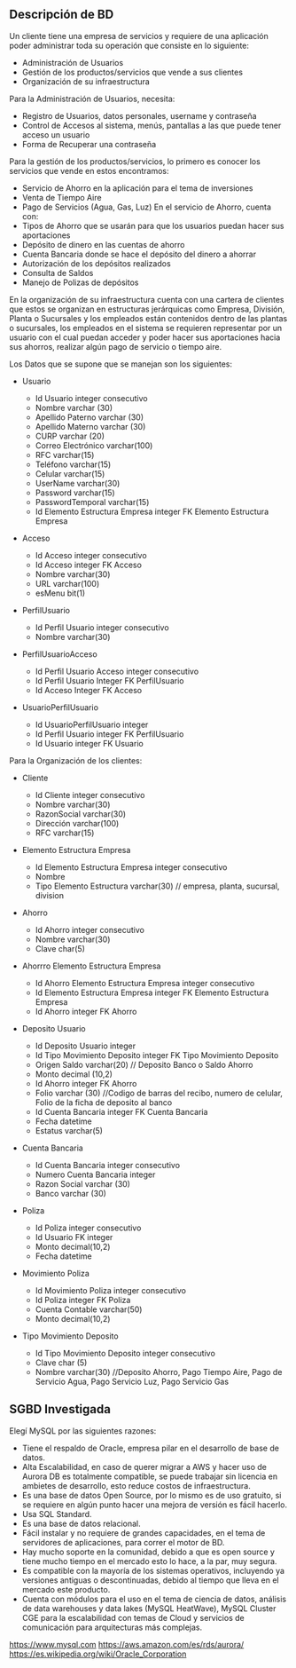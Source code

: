 ## Descripción de BD
Un cliente tiene una empresa de servicios y requiere de una aplicación poder administrar toda su operación que consiste en lo siguiente:
* Administración de Usuarios
* Gestión de los productos/servicios que vende a sus clientes
* Organización de su infraestructura

Para la Administración de Usuarios, necesita:
* Registro de Usuarios, datos personales, username y contraseña
* Control de Accesos al sistema, menús, pantallas a las que puede tener acceso un usuario
* Forma de Recuperar una contraseña

Para la gestión de los productos/servicios, lo primero es conocer los servicios que vende en estos encontramos:
- Servicio de Ahorro en la aplicación para el tema de inversiones
- Venta de Tiempo Aire
- Pago de Servicios (Agua, Gas, Luz)
En el servicio de Ahorro, cuenta con:
- Tipos de Ahorro que se usarán para que los usuarios puedan hacer sus aportaciones
- Depósito de dinero en las cuentas de ahorro
- Cuenta Bancaria donde se hace el depósito del dinero a ahorrar
- Autorización de los depósitos realizados
- Consulta de Saldos
- Manejo de Polizas de depósitos

En la organización de su infraestructura cuenta con una cartera de clientes que estos se organizan en estructuras jerárquicas como Empresa, División, Planta o Sucursales y los empleados están contenidos dentro de las plantas o sucursales, los empleados en el sistema se requieren representar por un usuario con el cual puedan acceder y poder hacer sus aportaciones hacia sus ahorros, realizar algún pago de servicio o tiempo aire.

Los Datos que se supone que se manejan son los siguientes:
- Usuario
    - Id Usuario integer consecutivo
    - Nombre varchar (30)
    - Apellido Paterno varchar (30)
    - Apellido Materno varchar (30)
    - CURP varchar (20)
    - Correo Electrónico varchar(100)
    - RFC varchar(15)
    - Teléfono varchar(15)
    - Celular varchar(15)
    - UserName varchar(30)
    - Password varchar(15)
    - PasswordTemporal varchar(15)
    - Id Elemento Estructura Empresa integer FK Elemento Estructura Empresa
- Acceso
    - Id Acceso integer consecutivo
    - Id Acceso integer FK Acceso
    - Nombre varchar(30)
    - URL varchar(100)
    - esMenu bit(1)

- PerfilUsuario
    - Id Perfil Usuario integer consecutivo
    - Nombre varchar(30)

- PerfilUsuarioAcceso
    - Id Perfil Usuario Acceso integer consecutivo
    - Id Perfil Usuario Integer FK PerfilUsuario
    - Id Acceso Integer FK Acceso

- UsuarioPerfilUsuario
    - Id UsuarioPerfilUsuario integer
    - Id Perfil Usuario integer FK PerfilUsuario
    - Id Usuario integer FK Usuario

Para la Organización de los clientes:
- Cliente
    - Id Cliente integer consecutivo
    - Nombre varchar(30)
    - RazonSocial varchar(30)
    - Dirección varchar(100)
    - RFC varchar(15)

- Elemento Estructura Empresa
    - Id Elemento Estructura Empresa integer consecutivo
    - Nombre
    - Tipo Elemento Estructura varchar(30) // empresa, planta, sucursal, division

- Ahorro
    - Id Ahorro integer consecutivo
    - Nombre varchar(30)
    - Clave char(5)

- Ahorrro Elemento Estructura Empresa    
    - Id Ahorro Elemento Estructura Empresa integer consecutivo
    - Id Elemento Estructura Empresa integer FK Elemento Estructura Empresa
    - Id Ahorro integer FK Ahorro

- Deposito Usuario
    - Id Deposito Usuario integer 
    - Id Tipo Movimiento Deposito integer FK Tipo Movimiento Deposito
    - Origen Saldo varchar(20) // Deposito Banco o Saldo Ahorro
    - Monto decimal (10,2)
    - Id Ahorro integer FK Ahorro
    - Folio varchar (30) //Codigo de barras del recibo, numero de celular, Folio de la ficha de deposito al banco
    - Id Cuenta Bancaria integer FK Cuenta Bancaria
    - Fecha datetime
    - Estatus varchar(5)

- Cuenta Bancaria
    - Id Cuenta Bancaria integer consecutivo
    - Numero Cuenta Bancaria integer
    - Razon Social varchar (30)
    - Banco varchar (30)

- Poliza
    - Id Poliza integer consecutivo
    - Id Usuario FK integer
    - Monto decimal(10,2)
    - Fecha datetime

- Movimiento Poliza
    - Id Movimiento Poliza integer consecutivo
    - Id Poliza integer FK Poliza
    - Cuenta Contable varchar(50)
    - Monto decimal(10,2)

- Tipo Movimiento Deposito
    - Id Tipo Movimiento Deposito integer consecutivo
    - Clave char (5)
    - Nombre varchar(30) //Deposito Ahorro, Pago Tiempo Aire, Pago de Servicio Agua, Pago Servicio Luz, Pago Servicio Gas



## SGBD Investigada
Elegí MySQL por las siguientes razones:

- Tiene el respaldo de Oracle, empresa pilar en el desarrollo de base de datos.
- Alta Escalabilidad, en caso de querer migrar a AWS y hacer uso de Aurora DB es totalmente compatible, se puede trabajar sin licencia en ambietes de desarrollo, esto reduce costos de infraestructura.
- Es una base de datos Open Source, por lo mismo es de uso gratuito, si se requiere en algún punto hacer una mejora de versión es fácil hacerlo.
- Usa SQL Standard.
- Es una base de datos relacional.
- Fácil instalar y no requiere de grandes capacidades, en el tema de servidores de aplicaciones, para correr el motor de BD.
- Hay mucho soporte en la comunidad, debido a que es open source y tiene mucho tiempo en el mercado esto lo hace, a la par, muy segura.
- Es compatible con la mayoría de los sistemas operativos, incluyendo ya versiones antiguas o descontinuadas, debido al tiempo que lleva en el mercado este producto.
- Cuenta con módulos para el uso en el tema de ciencia de datos, análisis de data warehouses y data lakes (MySQL HeatWave), MySQL Cluster CGE para la escalabilidad con temas de Cloud y servicios de comunicación para arquitecturas más complejas.

https://www.mysql.com
https://aws.amazon.com/es/rds/aurora/
https://es.wikipedia.org/wiki/Oracle_Corporation
